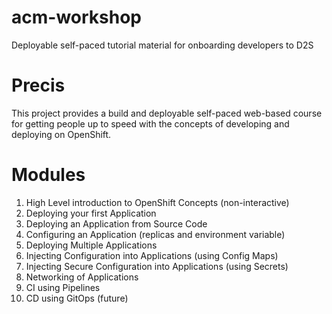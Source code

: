 # acm-workshop

Deployable self-paced tutorial material for onboarding developers to D2S

# Precis
This project provides a build and deployable self-paced web-based course for getting people up to speed with the concepts of developing and deploying on OpenShift.  

# Modules
1. High Level introduction to OpenShift Concepts (non-interactive)
2. Deploying your first Application
3. Deploying an Application from Source Code
4. Configuring an Application (replicas and environment variable)
5. Deploying Multiple Applications
6. Injecting Configuration into Applications (using Config Maps)
7. Injecting Secure Configuration into Applications (using Secrets)
8. Networking of Applications
9. CI using Pipelines
10. CD using GitOps (future)